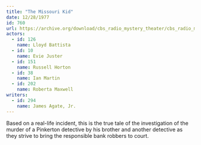 ```yaml
---
title: "The Missouri Kid"
date: 12/28/1977
id: 760
url: https://archive.org/download/cbs_radio_mystery_theater/cbs_radio_mystery_theater-0751-0800.zip/cbs_radio_mystery_theater-0751-0800%2Fcbsrmt_0760_the_missouri_kid.mp3
actors:  
  - id: 126
    name: Lloyd Battista  
  - id: 10
    name: Evie Juster  
  - id: 151
    name: Russell Horton  
  - id: 38
    name: Ian Martin  
  - id: 202
    name: Roberta Maxwell
writers:  
  - id: 294
    name: James Agate, Jr.
---
```

Based on a real-life incident, this is the true tale of the investigation of the murder of a Pinkerton detective by his brother and another detective as they strive to bring the responsible bank robbers to court.
